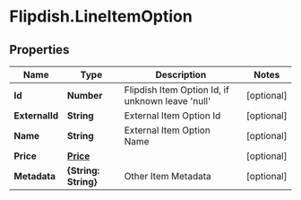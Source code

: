 # Flipdish.LineItemOption

## Properties

Name | Type | Description | Notes
------------ | ------------- | ------------- | -------------
**Id** | **Number** | Flipdish Item Option Id, if unknown leave &#39;null&#39; | [optional] 
**ExternalId** | **String** | External Item Option Id | [optional] 
**Name** | **String** | External Item Option Name | [optional] 
**Price** | [**Price**](Price.md) |  | [optional] 
**Metadata** | **{String: String}** | Other Item Metadata | [optional] 



